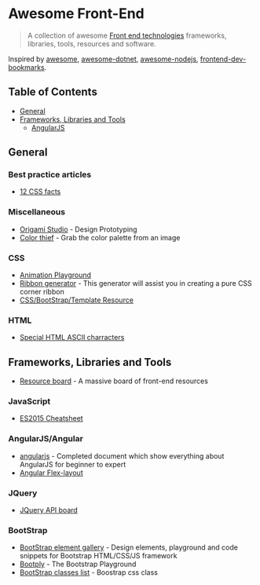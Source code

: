 # Awesome Front-End

> A collection of awesome [Front end technologies](#frameworks-libraries-and-tools) frameworks, libraries, tools, resources and software.

Inspired by [awesome](https://github.com/sindresorhus/awesome), [awesome-dotnet](https://github.com/quozd/awesome-dotnet),  [awesome-nodejs](https://github.com/sindresorhus/awesome-nodejs), [frontend-dev-bookmarks](https://github.com/dypsilon/frontend-dev-bookmarks).

## Table of Contents
* [General](#general)
* [Frameworks, Libraries and Tools](#frameworks-libraries-and-tools)
  * [AngularJS](#angularjs)

## General
### Best practice articles
* [12 CSS facts](http://www.sitepoint.com/12-little-known-css-facts-the-sequel/)
### Miscellaneous
* [Origami Studio](https://origami.design/) - Design Prototyping
* [Color thief](http://lokeshdhakar.com/projects/color-thief/) - Grab the color palette from an image
### CSS
* [Animation Playground](https://tympanus.net/codrops/category/playground/)
* [Ribbon generator](http://www.cssportal.com/css-ribbon-generator/) - This generator will assist you in creating a pure CSS corner ribbon
* [CSS/BootStrap/Template Resource](https://fribly.com/)
### HTML
* [Special HTML ASCII charracters](http://www.tedmontgomery.com/tutorial/htmlchrc.html)
## Frameworks, Libraries and Tools
* [Resource board](https://enboard.co/frontend/) - A massive board of front-end resources
### JavaScript
* [ES2015 Cheatsheet](https://devhints.io/es6)
### AngularJS/Angular
* [angularjs](http://devdocs.io/angular/) - Completed document which show everything about AngularJS for beginner to expert
* [Angular Flex-layout](https://tburleson-layouts-demos.firebaseapp.com/#/docs)
### JQuery
* [JQuery API board](http://overapi.com/jquery)
### BootStrap
* [BootStrap element gallery](https://bootsnipp.com/) - Design elements, playground and code snippets for Bootstrap HTML/CSS/JS framework
* [Bootply](https://www.bootply.com/) - The Bootstrap Playground
* [BootStrap classes list](https://gist.github.com/geksilla/6543145) - Boostrap css class
